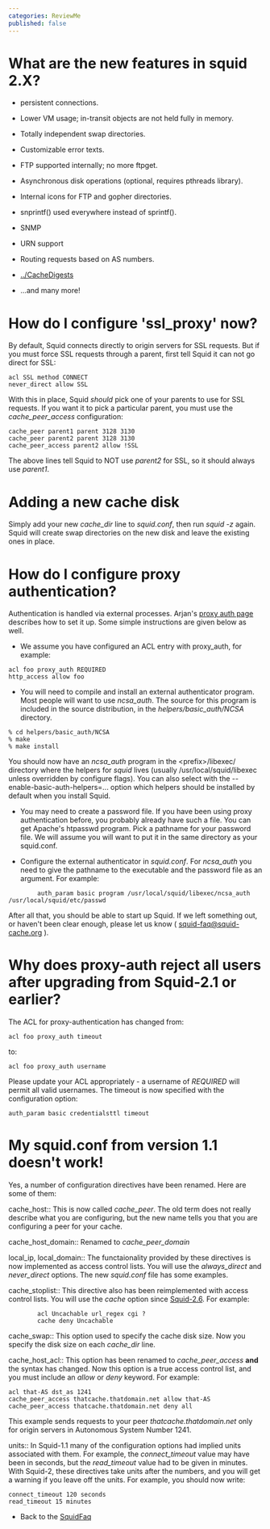 ```yaml
---
categories: ReviewMe
published: false
---
```

# What are the new features in squid 2.X?

  - persistent connections.

  - Lower VM usage; in-transit objects are not held fully in memory.

  - Totally independent swap directories.

  - Customizable error texts.

  - FTP supported internally; no more ftpget.

  - Asynchronous disk operations (optional, requires pthreads library).

  - Internal icons for FTP and gopher directories.

  - snprintf() used everywhere instead of sprintf().

  - SNMP

  - URN support

  - Routing requests based on AS numbers.

  - [../CacheDigests](/SquidFaq/CacheDigests)

  - ...and many more\!

# How do I configure 'ssl_proxy' now?

By default, Squid connects directly to origin servers for SSL requests.
But if you must force SSL requests through a parent, first tell Squid it
can not go direct for SSL:

    acl SSL method CONNECT
    never_direct allow SSL

With this in place, Squid *should* pick one of your parents to use for
SSL requests. If you want it to pick a particular parent, you must use
the *cache_peer_access* configuration:

    cache_peer parent1 parent 3128 3130
    cache_peer parent2 parent 3128 3130
    cache_peer_access parent2 allow !SSL

The above lines tell Squid to NOT use *parent2* for SSL, so it should
always use *parent1*.

# Adding a new cache disk

Simply add your new *cache_dir* line to *squid.conf*, then run *squid
-z* again. Squid will create swap directories on the new disk and leave
the existing ones in place.

# How do I configure proxy authentication?

Authentication is handled via external processes. Arjan's [proxy auth
page](http://www.devet.org/squid/proxy_auth/) describes how to set it
up. Some simple instructions are given below as well.

  - We assume you have configured an ACL entry with proxy_auth, for
    example:

<!-- end list -->

    acl foo proxy_auth REQUIRED
    http_access allow foo

  - You will need to compile and install an external authenticator
    program. Most people will want to use *ncsa_auth*. The source for
    this program is included in the source distribution, in the
    *helpers/basic_auth/NCSA* directory.

<!-- end list -->

    % cd helpers/basic_auth/NCSA
    % make
    % make install

You should now have an *ncsa_auth* program in the \<prefix\>/libexec/
directory where the helpers for *squid* lives (usually
/usr/local/squid/libexec unless overridden by configure flags). You can
also select with the --enable-basic-auth-helpers=... option which
helpers should be installed by default when you install Squid.

  - You may need to create a password file. If you have been using proxy
    authentication before, you probably already have such a file. You
    can get Apache's htpasswd program. Pick a pathname for your password
    file. We will assume you will want to put it in the same directory
    as your squid.conf.

  - Configure the external authenticator in *squid.conf*. For
    *ncsa_auth* you need to give the pathname to the executable and the
    password file as an argument. For example:

<!-- end list -->

``` 
        auth_param basic program /usr/local/squid/libexec/ncsa_auth /usr/local/squid/etc/passwd
```

After all that, you should be able to start up Squid. If we left
something out, or haven't been clear enough, please let us know (
<squid-faq@squid-cache.org> ).

# Why does proxy-auth reject all users after upgrading from Squid-2.1 or earlier?

The ACL for proxy-authentication has changed from:

    acl foo proxy_auth timeout

to:

    acl foo proxy_auth username

Please update your ACL appropriately - a username of *REQUIRED* will
permit all valid usernames. The timeout is now specified with the
configuration option:

    auth_param basic credentialsttl timeout

# My squid.conf from version 1.1 doesn't work\!

Yes, a number of configuration directives have been renamed. Here are
some of them:

cache_host:: This is now called *cache_peer*. The old term does not
really describe what you are configuring, but the new name tells you
that you are configuring a peer for your cache.

cache_host_domain:: Renamed to *cache_peer_domain*

local_ip, local_domain:: The functaionality provided by these
directives is now implemented as access control lists. You will use the
*always_direct* and *never_direct* options. The new *squid.conf* file
has some examples.

cache_stoplist:: This directive also has been reimplemented with access
control lists. You will use the *cache* option since
[Squid-2.6](/Releases/Squid-2.6).
For example:

``` 
        acl Uncachable url_regex cgi ?
        cache deny Uncachable
```

cache_swap:: This option used to specify the cache disk size. Now you
specify the disk size on each *cache_dir* line.

cache_host_acl:: This option has been renamed to *cache_peer_access*
**and** the syntax has changed. Now this option is a true access control
list, and you must include an *allow* or *deny* keyword. For example:

    acl that-AS dst_as 1241
    cache_peer_access thatcache.thatdomain.net allow that-AS
    cache_peer_access thatcache.thatdomain.net deny all

This example sends requests to your peer *thatcache.thatdomain.net* only
for origin servers in Autonomous System Number 1241.

units:: In Squid-1.1 many of the configuration options had implied units
associated with them. For example, the *connect_timeout* value may have
been in seconds, but the *read_timeout* value had to be given in
minutes. With Squid-2, these directives take units after the numbers,
and you will get a warning if you leave off the units. For example, you
should now write:

    connect_timeout 120 seconds
    read_timeout 15 minutes

  - Back to the
    [SquidFaq](/SquidFaq)
